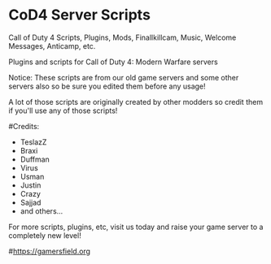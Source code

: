 # CoD4 Server Scripts
Call of Duty 4 Scripts, Plugins, Mods, Finallkillcam, Music, Welcome Messages, Anticamp, etc.

Plugins and scripts for Call of Duty 4: Modern Warfare servers

Notice: These scripts are from our old game servers and some other servers also so be sure you edited them before any usage!

A lot of those scripts are originally created by other modders so credit them if you'll use any of those scripts!

#Credits:
- TeslazZ
- Braxi
- Duffman
- Virus
- Usman
- Justin
- Crazy
- Sajjad
- and others...

For more scripts, plugins, etc, visit us today and raise your game server to a completely new level!

#https://gamersfield.org
